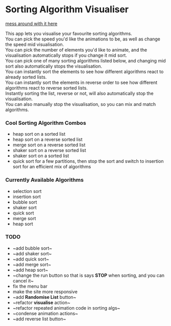 # Sorting Algorithm Visualiser

[mess around with it here](https://joshuasearle.github.io/sorting-algorithm-visualiser/)

This app lets you visualise your favourite sorting algorithms.  
You can pick the speed you'd like the animations to be, as well as change the speed mid visualisation.  
You can pick the number of elements you'd like to animate, and the visualisation automatically stops if you change it mid sort.  
You can pick one of many sorting algorithms listed below, and changing mid sort also automatically stops the visualisation.  
You can instantly sort the elements to see how different algorithms react to already sorted lists.  
You can instantly sort the elements in reverse order to see how different algorithms react to reverse sorted lists.  
Instantly sorting the list, reverse or not, will also automatically stop the visualisation.  
You can also manually stop the visualisation, so you can mix and match algorithms.

### Cool Sorting Algorithm Combos

- heap sort on a sorted list
- heap sort on a reverse sorted list
- merge sort on a reverse sorted list
- shaker sort on a reverse sorted list
- shaker sort on a sorted list
- quick sort for a few partitions, then stop the sort and switch to insertion sort for an efficient mix of algorithms

### Currently Available Algorithms

- selection sort
- insertion sort
- bubble sort
- shaker sort
- quick sort
- merge sort
- heap sort

### TODO

- ~add bubble sort~
- ~add shaker sort~
- ~add quick sort~
- ~add merge sort~
- ~add heap sort~
- ~change the run button so that is says **STOP** when sorting, and you can cancel it~
- fix the menu bar
- make the site more responsive
- ~add **Randomise List** button~
- ~refactor **visualise** action~
- ~refactor repeated animation code in sorting algs~
- ~condense animation actions~
- ~add reverse list button~
